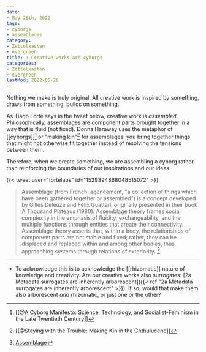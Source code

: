 ```yaml
---
date:
- May 26th, 2022
tags:
- cyborgs
- assemblages
category:
- Zettelkasten
- evergreen
title: 3 Creative works are cyborgs
categories:
- Zettelkasten
- evergreen
lastMod: 2022-05-26
---
```

Nothing we make is truly original. All creative work is inspired by something, draws from something, builds on something.

As Tiago Forte says in the tweet below, creative work is _assembled_. Philosophically, assemblages are component parts brought together in a way that is fluid (not fixed). Donna Haraway uses the metaphor of [[cyborgs]][^1] or "making kin"[^2] for assemblages: you bring together things that might not otherwise fit together instead of resolving the tensions between them.

[^1]: [[@A Cyborg Manifesto: Science, Technology, and Socialist-Feminism in the Late Twentieth Century]]

[^2]: [[@Staying with the Trouble: Making Kin in the Chthulucene]]

Therefore, when we create something, we are assembling a cyborg rather than reinforcing the boundaries of our inspirations and our ideas.

{{< tweet user="fortelabs" id="1529394868048515072" >}}

> Assemblage (from French: agencement, "a collection of things which have been gathered together or assembled") is a concept developed by Gilles Deleuze and Félix Guattari, originally presented in their book A Thousand Plateaus (1980). Assemblage theory frames social complexity in the emphasis of fluidity, exchangeability, and the multiple functions through entities that create their connectivity. Assemblage theory asserts that, within a body, the relationships of component parts are not stable and fixed; rather, they can be displaced and replaced within and among other bodies, thus approaching systems through relations of exteriority. [^3]

[^3]: [Assemblage](https://en.wikipedia.org/wiki/Assemblage_(philosophy))

-----

- To acknowledge this is to acknowledge the [[rhizomatic]] nature of knowledge and creativity. Are our creative works also surrogates: [2a Metadata surrogates are inherently arborescent]({{< ref "2a Metadata surrogates are inherently arborescent" >}}). If so, would that make them also arborescent *and* rhizomatic, or just one or the other?
